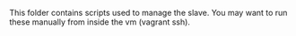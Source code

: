 This folder contains scripts used to manage the slave.
You may want to run these manually from inside the vm (vagrant ssh).
